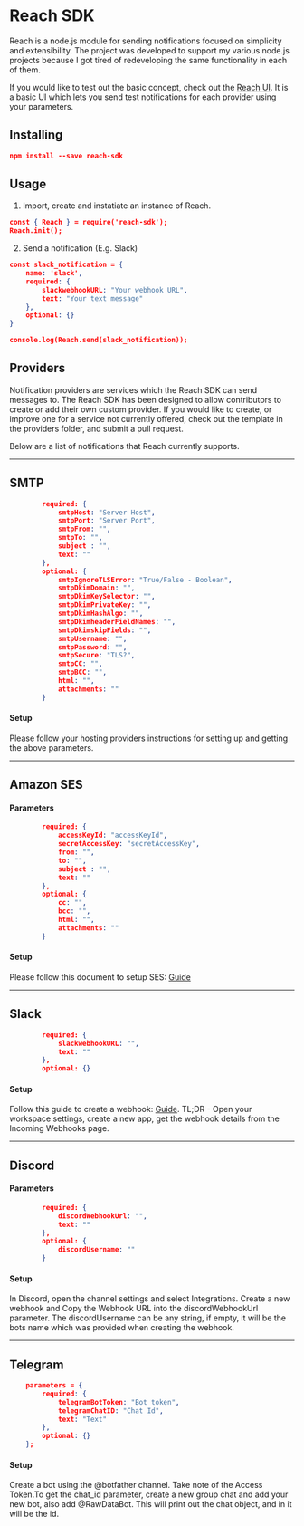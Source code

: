 # Reach SDK
Reach is a node.js module for sending notifications focused on simplicity and extensibility. The project was developed to support my various node.js projects because I got tired of redeveloping the same functionality in each of them.

If you would like to test out the basic concept, check out the <A href='https://www.github.com/paschmann/reach-ui' target='_blank'>Reach UI</a>. It is a basic UI which lets you send test notifications for each provider using your parameters.

## Installing

```json
npm install --save reach-sdk
```

## Usage

1. Import, create and instatiate an instance of Reach.

```json
const { Reach } = require('reach-sdk');
Reach.init();
```
2. Send a notification (E.g. Slack)

```json
const slack_notification = {
    name: 'slack',
    required: {
        slackwebhookURL: "Your webhook URL",
        text: "Your text message"
    },
    optional: {}
}

console.log(Reach.send(slack_notification));
```



## Providers

Notification providers are services which the Reach SDK can send messages to. The Reach SDK has been designed to allow contributors to create or add their own custom provider. If you would like to create, or improve one for a service not currently offered, check out the template in the providers folder, and submit a pull request.

Below are a list of notifications that Reach currently supports.

<hr>

## SMTP
```json
        required: {
            smtpHost: "Server Host",
            smtpPort: "Server Port",
            smtpFrom: "",
            smtpTo: "",
            subject : "",
            text: ""
        },
        optional: {
            smtpIgnoreTLSError: "True/False - Boolean",
            smtpDkimDomain: "",
            smtpDkimKeySelector: "",
            smtpDkimPrivateKey: "",
            smtpDkimHashAlgo: "",
            smtpDkimheaderFieldNames: "",
            smtpDkimskipFields: "",
            smtpUsername: "",
            smtpPassword: "",
            smtpSecure: "TLS?",
            smtpCC: "",
            smtpBCC: "",
            html: "",
            attachments: ""
        }
```

#### Setup
Please follow your hosting providers instructions for setting up and getting the above parameters.

<hr>

## Amazon SES
#### Parameters
```json
        required: {
            accessKeyId: "accessKeyId",
            secretAccessKey: "secretAccessKey",
            from: "",
            to: "",
            subject : "",
            text: ""
        },
        optional: {
            cc: "",
            bcc: "",
            html: "",
            attachments: ""
        }
```

#### Setup
Please follow this document to setup SES: <a href='https://docs.aws.amazon.com/ses/latest/dg/setting-up.html' target='_blank'>Guide</a>

<hr>

## Slack
```json
        required: {
            slackwebhookURL: "",
            text: ""
        },
        optional: {}
```
#### Setup
Follow this guide to create a webhook: <a href='https://api.slack.com/messaging/webhooks'>Guide</a>. 
TL;DR - Open your workspace settings, create a new app, get the webhook details from the Incoming Webhooks page.

<hr>

## Discord

#### Parameters
```json
        required: {
            discordWebhookUrl: "",
            text: ""
        },
        optional: {
            discordUsername: ""
        }
```
#### Setup
In Discord, open the channel settings and select Integrations. Create a new webhook and Copy the Webhook URL into the discordWebhookUrl parameter. The discordUsername can be any string, if empty, it will be the bots name which was provided when creating the webhook.

<hr>

## Telegram

```json
    parameters = {
        required: {
            telegramBotToken: "Bot token",
            telegramChatID: "Chat Id",
            text: "Text"
        },
        optional: {}
    };
```

#### Setup
Create a bot using the @botfather channel. Take note of the Access Token.To get the chat_id parameter, create a new group chat and add your new bot, also add @RawDataBot. This will print out the chat object, and in it will be the id.